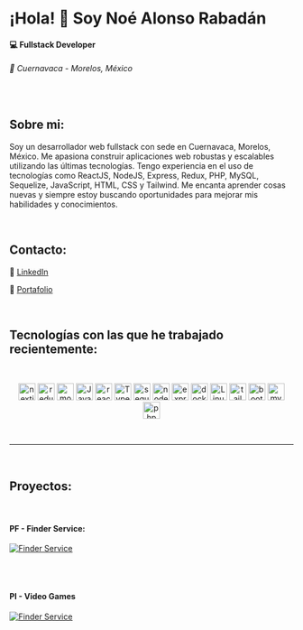 ¡Hola! 👋 Soy Noé Alonso Rabadán
================================

#### 💻 Fullstack Developer

###### 📍 Cuernavaca - Morelos, México

<br>
  

## Sobre mi:

Soy un desarrollador web fullstack con sede en Cuernavaca, Morelos, México. Me apasiona construir aplicaciones web robustas y escalables utilizando las últimas tecnologías. Tengo experiencia en el uso de tecnologías como ReactJS, NodeJS, Express, Redux, PHP, MySQL, Sequelize, JavaScript, HTML, CSS y Tailwind. Me encanta aprender cosas nuevas y siempre estoy buscando oportunidades para mejorar mis habilidades y conocimientos.

<br>

## Contacto:
👤 [LinkedIn](https://www.linkedin.com/in/noe-alonso-34437869/)

💼 [Portafolio](https://portafolio-nalonsor.vercel.app/)
  
<br>  

## Tecnologías con las que he trabajado recientemente:

<br>
<p align="center">
<a href="https://nextjs.org/" target="_blank"><img src="https://cdn.jsdelivr.net/gh/devicons/devicon/icons/nextjs/nextjs-line.svg" alt="nextjs" width="30" height="30"/></a>
<a href="https://redux.js.org/" target="_blank"><img src="https://cdn.jsdelivr.net/gh/devicons/devicon/icons/redux/redux-original.svg" alt="redux" width="30" height="30" /></a>
<a href="https://www.mongodb.com/" target="_blank"><img src="https://cdn.jsdelivr.net/gh/devicons/devicon/icons/mongodb/mongodb-original-wordmark.svg" alt="mongo" width="30" height="30" /></a>
<a href="https://www.javascript.com/" target="_blank"><img src="https://cdn.jsdelivr.net/gh/devicons/devicon/icons/javascript/javascript-plain.svg" alt="Javascript" width="30" height="30" /></a>
<a href="https://react.dev/" target="_blank"><img src="https://cdn.jsdelivr.net/gh/devicons/devicon/icons/react/react-original.svg" alt="reactjs" width="30" height="30" /></a>
<a href="https://www.typescriptlang.org/" target="_blank"><img src="https://cdn.jsdelivr.net/gh/devicons/devicon/icons/typescript/typescript-original.svg" alt="Typescript" width="30" height="30" /></a>
<a href="https://sequelize.org/" target="_blank"><img src="https://cdn.jsdelivr.net/gh/devicons/devicon/icons/sequelize/sequelize-original-wordmark.svg" alt="sequelize" width="30" height="30" /></a>
<a href="https://nodejs.org/en" target="_blank"><img src="https://cdn.jsdelivr.net/gh/devicons/devicon/icons/nodejs/nodejs-original.svg" alt="nodejs" width="30" height="30" /></a>
<a href="https://expressjs.com/" target="_blank"><img src="https://cdn.jsdelivr.net/gh/devicons/devicon/icons/express/express-original.svg" alt="express" width="30" height="30" /></a>
<a href="https://www.docker.com/" target="_blank"><img src="https://cdn.jsdelivr.net/gh/devicons/devicon/icons/docker/docker-original.svg" alt="docker" width="30" height="30" /></a>
<a href="https://www.linux.org/" target="_blank"><img src="https://cdn.jsdelivr.net/gh/devicons/devicon/icons/linux/linux-original.svg" alt="Linux" width="30" height="30" /></a>
<a href="https://tailwindcss.com/" target="_blank"><img src="https://cdn.jsdelivr.net/gh/devicons/devicon/icons/tailwindcss/tailwindcss-plain.svg" alt="tailwindcss" width="30" height="30" /></a>     
<a href="https://getbootstrap.com/https://www.javascript.com/" target="_blank"><img src="https://cdn.jsdelivr.net/gh/devicons/devicon/icons/bootstrap/bootstrap-original.svg" alt="bootstrap" width="30" height="30" /></a>        
<a href="https://www.mysql.com/" target="_blank"><img src="https://cdn.jsdelivr.net/gh/devicons/devicon/icons/mysql/mysql-original-wordmark.svg" alt="mysql" width="30" height="30" /></a>       
<a href="https://www.php.net/" target="_blank"><img src="https://cdn.jsdelivr.net/gh/devicons/devicon/icons/php/php-original.svg" alt="php" width="30" height="30" /></a>
</p>

<br>
<hr>
<br>

## Proyectos:

<br>

#### PF - Finder Service:

[![Finder Service](https://img.youtube.com/vi/EicCl16HXMM/0.jpg)](https://www.youtube.com/watch?v=EicCl16HXMM "Finder Service")

<br>
<br>

#### PI - Video Games

[![Finder Service](https://img.youtube.com/vi/U2dmqL8T3XM/0.jpg)](https://www.youtube.com/watch?v=U2dmqL8T3XM "Finder Service")
